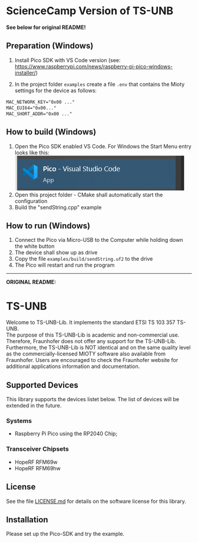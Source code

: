 # ScienceCamp Version of TS-UNB

**See below for original README!**


## Preparation (Windows)

1. Install Pico SDK with VS Code version (see: https://www.raspberrypi.com/news/raspberry-pi-pico-windows-installer/)

2. In the project folder `examples` create a file `.env` that contains the Mioty settings for the device as follows:

```
MAC_NETWORK_KEY="0x00 ..."
MAC_EUI64="0x00..."
MAC_SHORT_ADDR="0x00 ..."
```

## How to build (Windows)

1. Open the Pico SDK enabled VS Code. For Windows the Start Menu entry looks like this:
   ![alt text](images/pico_sdk_windows_vscode.png)
2. Open this project folder - CMake shall automatically start the configuration
3. Build the "sendString.cpp" example

## How to run (Windows)

1. Connect the Pico via Micro-USB to the Computer while holding down the white button
2. The device shall show up as drive
3. Copy the file `examples/build/sendString.uf2` to the drive
4. The Pico will restart and run the program

*** 
**ORIGINAL README:**

# TS-UNB 

Welcome to TS-UNB-Lib. It implements the standard ETSI TS 103 357 TS-UNB.  
The purpose of this TS-UNB-Lib is academic and non-commercial use. Therefore, Fraunhofer does
not offer any support for the TS-UNB-Lib. Furthermore, the TS-UNB-Lib is NOT identical and on 
the same quality level as the commercially-licensed MIOTY software also available from Fraunhofer.
Users are encouraged to check the Fraunhofer website for additional applications information and documentation.


## Supported Devices

This library supports the devices listet below. The list of devices will be extended in the future.
### Systems
* Raspberry Pi Pico using the RP2040 Chip; 


### Transceiver Chipsets
* HopeRF RFM69w
* HopeRF RFM69hw


## License
See the file [LICENSE.md](LICENSE.md) for details on the software license for this library.

## Installation
Please set up the Pico-SDK and try the example.

